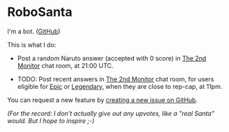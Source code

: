 RoboSanta
=========

I'm a bot. ([GitHub](https://github.com/janosgyerik/robosanta))

This is what I do:

- Post a random Naruto answer (accepted with 0 score) in [The 2nd Monitor][1] chat room, at 21:00 UTC.

- TODO: Post recent answers in [The 2nd Monitor][1] chat room, for users eligible for [Epic][2] or [Legendary][3], when they are close to rep-cap, at 11pm.

You can request a new feature by [creating a new issue on GitHub][4].

*(For the record: I don't actually give out any upvotes, like a "real Santa" would. But I hope to inspire ;-)*

  [1]: http://chat.stackexchange.com/rooms/8595/the-2nd-monitor
  [2]: http://codereview.stackexchange.com/help/badges/26/epic
  [3]: http://codereview.stackexchange.com/help/badges/27/legendary
  [4]: https://github.com/janosgyerik/robosanta/issues
